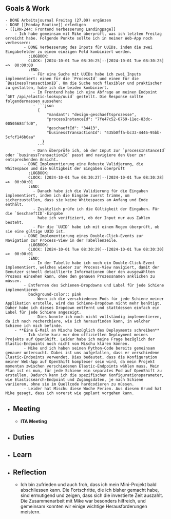 ## Goals & Work
	- DONE Arbeitsjournal Freitag (27.09) ergänzen
	- DONE [[Monday Routine]] erledigen
	- [[LRN-244: Frontend Verbesserung Landingpage]]
		- Ich habe gemeinsam mit Mike überprüft, was ich letzten Freitag erreicht habe. Folgende Punkte sollte ich in meiner Web-App noch verbessern:
			- DONE Verbesserung des Inputs für UUIDs, indem die zwei Eingabefelder zu einem einzigen Feld kombiniert werden.
			  :LOGBOOK:
			  CLOCK: [2024-10-01 Tue 08:30:25]--[2024-10-01 Tue 08:30:25] =>  00:00:00
			  :END:
				- Für eine Suche mit UUIDs habe ich zwei Inputs implementiert: einen für die `ProcessId` und einen für die `BusinessTransactionID`. Um die Suche noch flexibler und praktischer zu gestalten, habe ich die beiden kombiniert.
				- Im Frontend habe ich eine Abfrage an meinen Endpoint `GET /api/elastic-lookup/uuid` gestellt. Die Response sollte folgendermassen aussehen:
				- ```json
				  {
				      "mandant": "design-geschaeftsprozesse",
				      "processInstanceId": "7fe47c52-6769-11ec-83dc-00505684ffd0",
				      "geschaeftId": "34413",
				      "businessTransactionId": "435b0ffa-bc33-4446-95bb-5cfcf146b6aa"
				    }
				  ```
				- Dann überprüfe ich, ob der Input zur `processInstanceId` oder `businessTransactionId` passt und navigiere den User zur entsprechenden Ansicht.
			- DONE Implementierung eine Robuste Validierung, die Whitespace und die Gültigkeit der Eingaben überprüft
			  :LOGBOOK:
			  CLOCK: [2024-10-01 Tue 08:30:27]--[2024-10-01 Tue 08:30:28] =>  00:00:01
			  :END:
				- Danach habe ich die Validierung für die Eingaben implementiert, indem ich die Eingabe zuerst trimme, um sicherzustellen, dass sie keine Whitespaces am Anfang und Ende enthält.
				- Zusätzlich prüfe ich die Gültigkeit der Eingaben. Für die `GeschaeftID`-Eingabe
				  habe ich verifiziert, ob der Input nur aus Zahlen besteht.
				- Für die `UUID` habe ich mit einem Regex überprüft, ob sie eine gültige UUID ist.
			- DONE Implementierung eines Double-Click-Events zur Navigation zur Process-View in der Tabellenzeile.
			  :LOGBOOK:
			  CLOCK: [2024-10-01 Tue 08:30:29]--[2024-10-01 Tue 08:30:30] =>  00:00:01
			  :END:
				- In der Tabelle habe ich noch ein Double-Click-Event implementiert, welches wieder zur Process-View navigiert, damit der Benutzer schnell detaillierte Informationen über den ausgewählten Prozess einsehen kann, ohne den genauen Prozessnamen anklicken zu müssen.
			- Entfernen des Schienen-Dropdowns und Label für jede Schiene implementieren
			  background-color:: pink
				- Wenn ich die verschiedenen Pods für jede Schiene meiner Applikation erstelle, wird das Schiene-Dropdown nicht mehr benötigt. Daher habe ich dieses Dropdown entfernt und stattdessen einfach ein Label für jede Schiene angezeigt.
				- Dies konnte ich noch nicht vollständig implementieren, da ich noch recherchiere, wie ich herausfinden kann, in welcher Schiene ich mich befinde.
		- **Eine E-Mail an Mischu bezüglich des Deployments schreiben**
			- Ich stehe kurz vor dem offiziellen Deployment meines Projekts auf OpenShift. Leider habe ich meine Frage bezüglich der Elastic-Endpoints noch nicht von Mischu klären können.
			- Mike und ich haben seinen Python-Code bereits gemeinsam genauer untersucht. Dabei ist uns aufgefallen, dass er verschiedene Elastic-Endpoints verwendet. Dies bedeutet, dass die Konfiguration meiner Web-App auf OpenShift komplexer sein wird, da mein Projekt momentan zwischen verschiedenen Elastic-Endpoints wählen muss. Mein Plan ist es nun, für jede Schiene ein separates Pod auf OpenShift zu erstellen. Dadurch kann ich die spezifischen Konfigurationsparameter, wie Elasticsearch-Endpoint und Zugangsdaten, je nach Schiene variieren, ohne sie im Quellcode hardcodieren zu müssen.
			- Leider hat Mischu diese Woche Ferien. Aus diesem Grund hat Mike gesagt, dass ich vorerst wie geplant vorgehen kann.
- ## Meeting
	- **ITA Meeting**
- ## Duties
- ## Learn
- ## Reflection
	- Ich bin zufrieden und auch froh, dass ich mein Mini-Projekt bald abschliessen kann. Die Fortschritte, die ich bisher gemacht habe, sind ermutigend und zeigen, dass sich die investierte Zeit auszahlt. Die Zusammenarbeit mit Mike war besonders hilfreich, und gemeinsam konnten wir einige wichtige Herausforderungen meistern.